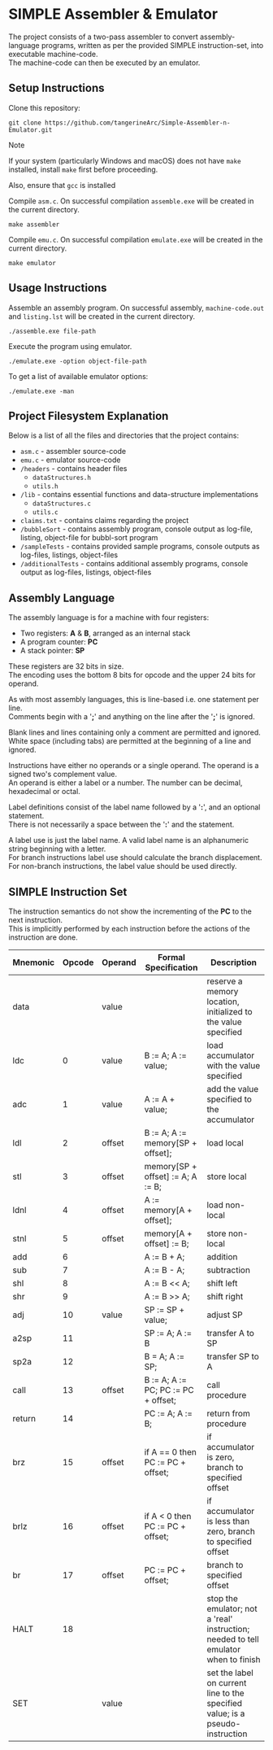 # SIMPLE Assembler & Emulator

The project consists of a two-pass assembler to convert assembly-language programs, written as per the provided SIMPLE instruction-set, into executable machine-code.  
The machine-code can then be executed by an emulator.

## Setup Instructions
Clone this repository:
```
git clone https://github.com/tangerineArc/Simple-Assembler-n-Emulator.git
```
> [!NOTE]
> If your system (particularly Windows and macOS) does not have `make` installed, install `make` first before proceeding.
>
> Also, ensure that `gcc` is installed

Compile `asm.c`. On successful compilation `assemble.exe` will be created in the current directory.
```
make assembler
```
Compile `emu.c`. On successful compilation `emulate.exe` will be created in the current directory.
```
make emulator
```

## Usage Instructions
Assemble an assembly program. On successful assembly, `machine-code.out` and `listing.lst` will be created in the current directory.
```
./assemble.exe file-path
```
Execute the program using emulator.
```
./emulate.exe -option object-file-path
```
To get a list of available emulator options:
```
./emulate.exe -man
```

## Project Filesystem Explanation
Below is a list of all the files and directories that the project contains:
- `asm.c` - assembler source-code
- `emu.c` - emulator source-code
- `/headers` - contains header files
  - `dataStructures.h`
  - `utils.h`
- `/lib` - contains essential functions and data-structure implementations
  - `dataStructures.c`
  - `utils.c`
- `claims.txt` - contains claims regarding the project
- `/bubbleSort` - contains assembly program, console output as log-file, listing, object-file for bubbl-sort program
- `/sampleTests` - contains provided sample programs, console outputs as log-files, listings, object-files
- `/additionalTests` - contains additional assembly programs, console output as log-files, listings, object-files

## Assembly Language
The assembly language is for a machine with four registers:
- Two registers: **A** & **B**, arranged as an internal stack
- A program counter: **PC**
- A stack pointer: **SP**

These registers are 32 bits in size.  
The encoding uses the bottom 8 bits for opcode and the upper 24 bits for operand.  

As with most assembly languages, this is line-based i.e. one statement per line.  
Comments begin with a '**;**' and anything on the line after the '**;**' is ignored.  

Blank lines and lines containing only a comment are permitted and ignored.  
White space (including tabs) are permitted at the beginning of a line and ignored.

Instructions have either no operands or a single operand. The operand is a signed two's complement value.  
An operand is either a label or a number. The number can be decimal, hexadecimal or octal.

Label definitions consist of the label name followed by a '**:**', and an optional statement.  
There is not necessarily a space between the '**:**' and the statement.

A label use is just the label name. A valid label name is an alphanumeric string beginning with a letter.  
For branch instructions label use should calculate the branch displacement.  
For non-branch instructions, the label value should be used directly.

## SIMPLE Instruction Set
The instruction semantics do not show the incrementing of the **PC** to the next instruction.  
This is implicitly performed by each instruction before the actions of the instruction are done. 

| Mnemonic | Opcode | Operand | Formal Specification | Description |
| --- | --- | --- | --- | --- |
| data |  | value | | reserve a memory location, initialized to the value specified |
| ldc | 0 | value | B := A; A := value; | load accumulator with the value specified |
| adc | 1 | value | A := A + value; | add the value specified to the accumulator |
| ldl | 2 | offset | B := A; A := memory[SP + offset]; | load local |
| stl | 3 | offset | memory[SP + offset] := A; A := B; | store local |
| ldnl | 4 | offset | A := memory[A + offset]; | load non-local |
| stnl | 5 | offset | memory[A + offset] := B; | store non-local |
| add | 6 | | A := B + A; | addition |
| sub | 7 | | A := B - A; | subtraction |
| shl | 8 | | A := B << A; | shift left |
| shr | 9 | | A := B >> A; | shift right |
| adj | 10 | value | SP := SP + value; | adjust SP |
| a2sp | 11 | | SP := A; A := B | transfer A to SP |
| sp2a | 12 | | B = A; A := SP; | transfer SP to A |
| call | 13 | offset | B := A; A := PC; PC := PC + offset; | call procedure |
| return | 14 | | PC := A; A := B; | return from procedure |
| brz | 15 | offset | if A == 0 then PC := PC + offset; | if accumulator is zero, branch to specified offset |
| brlz | 16 | offset | if A < 0 then PC := PC + offset; | if accumulator is less than zero, branch to specified offset |
| br | 17 | offset | PC := PC + offset; | branch to specified offset |
| HALT | 18 | | | stop the emulator; not a 'real' instruction; needed to tell emulator when to finish |
| SET | | value | | set the label on current line to the specified value; is a pseudo-instruction |